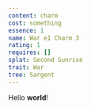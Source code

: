 ```yaml
---
content: charm
cost: something
essence: 1
name: War e1 Charm 3
rating: 1
requires: []
splat: Second Sunrise
trait: War
tree: Sargent
---
```


Hello **world**!
